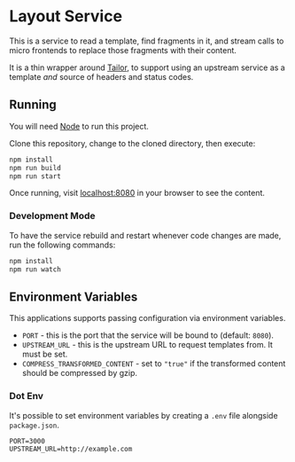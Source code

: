 # Layout Service

This is a service to read a template, find fragments in it, and stream calls to micro frontends to replace those fragments with their content.

It is a thin wrapper around [Tailor](https://github.com/zalando/tailor), to support using an upstream service as a template _and_ source of headers and status codes.

## Running

You will need [Node](https://nodejs.org) to run this project.

Clone this repository, change to the cloned directory, then execute:

```sh
npm install
npm run build
npm run start
```

Once running, visit [localhost:8080](http://localhost:8080) in your browser to see the content.

### Development Mode

To have the service rebuild and restart whenever code changes are made, run the following commands:

```sh
npm install
npm run watch
```

## Environment Variables

This applications supports passing configuration via environment variables.

- `PORT` - this is the port that the service will be bound to (default: `8080`).
- `UPSTREAM_URL` - this is the upstream URL to request templates from. It must be set.
- `COMPRESS_TRANSFORMED_CONTENT` - set to `"true"` if the transformed content should be compressed by gzip.

### Dot Env

It's possible to set environment variables by creating a `.env` file alongside `package.json`.

```env
PORT=3000
UPSTREAM_URL=http://example.com
```
